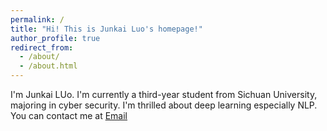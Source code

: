 ```yaml
---
permalink: /
title: "Hi! This is Junkai Luo's homepage!"
author_profile: true
redirect_from: 
  - /about/
  - /about.html
---
```


I'm Junkai LUo. I'm currently a third-year student from Sichuan University, majoring in cyber security. I'm thrilled about deep learning especially NLP. You can contact me at [Email](mailto:luojunkai@stu.scu.edu.cn)

